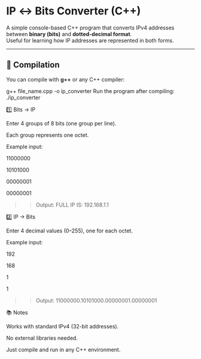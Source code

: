 # IP ↔ Bits Converter (C++)

A simple console-based C++ program that converts IPv4 addresses between **binary (bits)** and **dotted-decimal format**.  
Useful for learning how IP addresses are represented in both forms.

---

## 🔧 Compilation

You can compile with **g++** or any C++ compiler:


g++ file_name.cpp -o ip_converter
Run the program after compiling: ./ip_converter


1️⃣ Bits → IP

Enter 4 groups of 8 bits (one group per line).

Each group represents one octet.

Example input:

11000000

10101000

00000001

00000001
>>Output:
FULL IP IS: 192.168.1.1


2️⃣ IP → Bits

Enter 4 decimal values (0–255), one for each octet.

Example input:

192

168

1

1
>>Output:
11000000.10101000.00000001.00000001



📚 Notes

Works with standard IPv4 (32-bit addresses).

No external libraries needed.

Just compile and run in any C++ environment.
